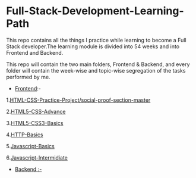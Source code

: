 # Full-Stack-Development-Learning-Path

This repo contains all the things I practice while learning to become a Full Stack developer.The learning module is divided into 54 weeks and into
Frontend and Backend.

This repo will contain the two main folders, Frontend & Backend, and every folder will contain the week-wise and topic-wise segregation of the tasks performed by me.

- [Frontend](https://github.com/kaiwalyakoparkar/Full-Stack-Development-Learning-Path/tree/main/Front-End):-

1.[HTML-CSS-Practice-Project/social-proof-section-master](Front-End/HTML-CSS-Practice-Project/social-proof-section-master/)

2.[HTML5-CSS-Advance](Front-End/HTML5-CSS-Advance/)

3.[HTML5-CSS3-Basics](Front-End/HTML5-CSS3-Basics/)

4.[HTTP-Basics](Front-End/HTTP-Basics/)

5.[Javascript-Basics](Front-End/Javascript-Basics/)

6.[Javascript-Intermidiate](Front-End/Javascript-Intermidiate/)




- [Backend :-](https://github.com/kaiwalyakoparkar/Full-Stack-Development-Learning-Path/tree/main/Back-End)
